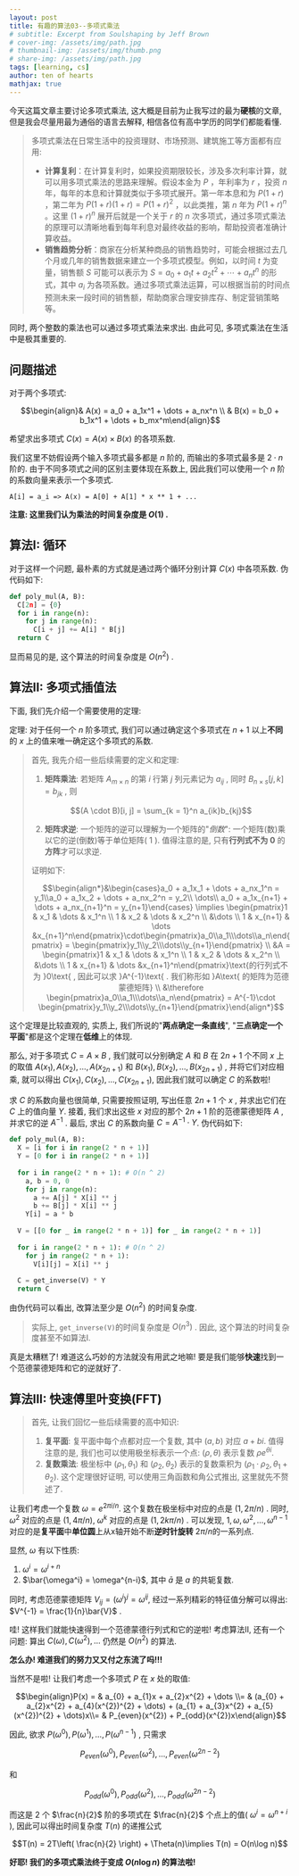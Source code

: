 ```yaml
---
layout: post
title: 有趣的算法03--多项式乘法
# subtitle: Excerpt from Soulshaping by Jeff Brown
# cover-img: /assets/img/path.jpg
# thumbnail-img: /assets/img/thumb.png
# share-img: /assets/img/path.jpg
tags: [learning, cs]
author: ten of hearts
mathjax: true
---
```


今天这篇文章主要讨论多项式乘法, 这大概是目前为止我写过的最为**硬核**的文章, 但是我会尽量用最为通俗的语言去解释, 相信各位有高中学历的同学们都能看懂. 

> 多项式乘法在日常生活中的投资理财、市场预测、建筑施工等方面都有应用: 
> - **计算复利**：在计算复利时，如果投资期限较长，涉及多次利率计算，就可以用多项式乘法的思路来理解。假设本金为 $P$ ，年利率为 $r$ ，投资 $n$ 年，每年的本息和计算就类似于多项式展开。第一年本息和为 $P(1 + r)$ ，第二年为 $P(1 + r)(1 + r)=P(1 + r)^2$ ，以此类推，第 $n$ 年为 $P(1 + r)^n$ 。这里 $(1 + r)^n$ 展开后就是一个关于 $r$ 的 $n$ 次多项式，通过多项式乘法的原理可以清晰地看到每年利息对最终收益的影响，帮助投资者准确计算收益。
> - **销售趋势分析**：商家在分析某种商品的销售趋势时，可能会根据过去几个月或几年的销售数据来建立一个多项式模型。例如，以时间 $t$ 为变量，销售额 $S$ 可能可以表示为 $S = a_0 + a_1t + a_2t^2+\cdots+a_nt^n$ 的形式，其中 $a_i$ 为各项系数。通过多项式乘法运算，可以根据当前的时间点预测未来一段时间的销售额，帮助商家合理安排库存、制定营销策略等。

同时, 两个整数的乘法也可以通过多项式乘法来求出. 由此可见, 多项式乘法在生活中是极其重要的. 

## 问题描述

对于两个多项式: 

$$\begin{align}& A(x) = a_0 + a_1x^1 + \dots + a_nx^n \\ & B(x) = b_0 + b_1x^1 + \dots + b_mx^m\end{align}$$

希望求出多项式 $C(x) = A(x) \times B(x)$ 的各项系数. 

我们这里不妨假设两个输入多项式最多都是 $n$ 阶的, 而输出的多项式最多是 $2\cdot n$ 阶的. 由于不同多项式之间的区别主要体现在系数上, 因此我们可以使用一个 $n$ 阶的系数向量来表示一个多项式. 

```
A[i] = a_i => A(x) = A[0] + A[1] * x ** 1 + ...
```

**注意: 这里我们认为乘法的时间复杂度是 $O(1)$ .**

## 算法I: 循环

对于这样一个问题, 最朴素的方式就是通过两个循环分别计算 $C(x)$ 中各项系数. 伪代码如下: 

```python
def poly_mul(A, B): 
  C[2n] = {0}
  for i in range(n):
    for j in range(n):
      C[i + j] += A[i] * B[j]
  return C
```

显而易见的是, 这个算法的时间复杂度是 $O(n^2)$ .

## 算法II: 多项式插值法

下面, 我们先介绍一个需要使用的定理: 

定理: 对于任何一个 $n$ 阶多项式, 我们可以通过确定这个多项式在 $n + 1$ 以上**不同**的 $x$ 上的值来唯一确定这个多项式的系数. 

> 首先, 我先介绍一些后续需要的定义和定理: 
> 1. **矩阵乘法**: 若矩阵 $A_{m \times n}$ 的第 $i$ 行第 $j$ 列元素记为 $a_{ij}$ , 同时 $B_{n \times s}[j, k] = b_{jk}$ , 则 
> 
> $$(A \cdot B)[i, j] = \sum_{k = 1}^n a_{ik}b_{kj}$$
> 
> 2. **矩阵求逆**: 一个矩阵的逆可以理解为一个矩阵的"*倒数*": 一个矩阵(数)乘以它的逆(倒数)等于单位矩阵( $1$ ). 值得注意的是, 只有**行列式不为 $0$** 的**方阵**才可以求逆. 
> 
> 证明如下: 
> 
> $$\begin{align*}&\begin{cases}a_0 + a_1x_1 + \dots + a_nx_1^n = y_1\\a_0 + a_1x_2 + \dots + a_nx_2^n = y_2\\ \dots\\ a_0 + a_1x_{n+1} + \dots + a_nx_{n+1}^n = y_{n+1}\end{cases} \implies \begin{pmatrix}1 & x_1 & \dots & x_1^n \\ 1 & x_2 & \dots & x_2^n \\ &\dots \\ 1 & x_{n+1} & \dots &x_{n+1}^n\end{pmatrix}\cdot\begin{pmatrix}a_0\\a_1\\\dots\\a_n\end{pmatrix} = \begin{pmatrix}y_1\\y_2\\\dots\\y_{n+1}\end{pmatrix} \\ &A = \begin{pmatrix}1 & x_1 & \dots & x_1^n \\ 1 & x_2 & \dots & x_2^n \\ &\dots \\ 1 & x_{n+1} & \dots &x_{n+1}^n\end{pmatrix}\text{的行列式不为 }0\text{ , 因此可以求 }A^{-1}\text{ . 我们称形如 }A\text{ 的矩阵为范德蒙德矩阵} \\ &\therefore \begin{pmatrix}a_0\\a_1\\\dots\\a_n\end{pmatrix} = A^{-1}\cdot \begin{pmatrix}y_1\\y_2\\\dots\\y_{n+1}\end{pmatrix}\end{align*}$$

这个定理是比较直观的, 实质上, 我们所说的"**两点确定一条直线**", "**三点确定一个平面**"都是这个定理在**低维**上的体现. 

那么, 对于多项式 $C = A \times B$ , 我们就可以分别确定 $A$ 和 $B$ 在 $2n + 1$ 个不同 $x$ 上的取值 $A(x_1), A(x_2), \dots, A(x_{2n+1})$ 和 $B(x_1), B(x_2), \dots, B(x_{2n+1})$ , 并将它们对应相乘, 就可以得出 $C(x_1), C(x_2), \dots, C(x_{2n+1})$, 因此我们就可以确定 $C$ 的系数啦! 

求 $C$ 的系数向量也很简单, 只需要按照证明, 写出任意 $2n + 1$ 个 $x$ , 并求出它们在 $C$ 上的值向量 $Y$. 接着, 我们求出这些 $x$ 对应的那个 $2n+1$ 阶的范德蒙德矩阵 $A$ , 并求它的逆 $A^{-1}$ . 最后, 求出 $C$ 的系数向量 $C = A^{-1}\cdot Y$. 伪代码如下: 

```python
def poly_mul(A, B): 
  X = [i for i in range(2 * n + 1)]
  Y = [0 for i in range(2 * n + 1)]
  
  for i in range(2 * n + 1): # O(n ^ 2)
    a, b = 0, 0
    for j in range(n):
      a += A[j] * X[i] ** j
      b += B[j] * X[i] ** j
    Y[i] = a * b
  
  V = [[0 for _ in range(2 * n + 1)] for _ in range(2 * n + 1)]
  
  for i in range(2 * n + 1): # O(n ^ 2)
    for j in range(2 * n + 1): 
      V[i][j] = X[i] ** j
  
  C = get_inverse(V) * Y
  return C
```

由伪代码可以看出, 改算法至少是 $O(n^2)$ 的时间复杂度. 

> 实际上, `get_inverse(V)`的时间复杂度是 $O(n^3)$ . 因此, 这个算法的时间复杂度甚至不如算法I.

真是太糟糕了! 难道这么巧妙的方法就没有用武之地嘛! 要是我们能够**快速**找到一个范德蒙德矩阵和它的逆就好了.

## 算法III: 快速傅里叶变换(FFT)

> 首先, 让我们回忆一些后续需要的高中知识: 
> 1. **复平面**: 复平面中每个点都对应一个复数, 其中 $(a, b)$ 对应 $a + bi$. 值得注意的是, 我们也可以使用极坐标表示一个点: $(\rho, \theta)$ 表示复数 $\rho e^{\theta i}$. 
> 2. **复数乘法**: 极坐标中 $(\rho_1, \theta_1)$ 和 $(\rho_2, \theta_2)$ 表示的复数乘积为 $(\rho_1\cdot\rho_2, \theta_1+\theta_2)$. 这个定理很好证明, 可以使用三角函数和角公式推出, 这里就先不赘述了. 

让我们考虑一个复数 $\omega = e^{2\pi i / n}$. 这个复数在极坐标中对应的点是 $(1, 2\pi /n)$ . 同时, $\omega^2$ 对应的点是 $(1, 4\pi /n)$, $\omega ^ k$ 对应的点是 $(1, 2k\pi / n)$ . 可以发现, $1, \omega, \omega^2, \dots, \omega^{n-1}$ 对应的是**复平面**中**单位圆**上从x轴开始不断**逆时针旋转** $2\pi /n$的一系列点. 

显然, $\omega$ 有以下性质: 
1. $\omega^{i} = \omega^{i + n}$
2. $\bar{\omega^i} = \omega^{n-i}$, 其中 $\bar{a}$ 是 $a$ 的共轭复数.

同时, 考虑范德蒙德矩阵 $V_{ij} = (\omega^i)^j = \omega^{ij}$, 经过一系列精彩的特征值分解可以得出: $V^{-1} = \frac{1}{n}\bar{V}$ . 

哇! 这样我们就能快速得到一个范德蒙德行列式和它的逆啦! 考虑算法II, 还有一个问题: 算出 $C(\omega), C(\omega^2), \dots$ 仍然是 $O(n^2)$ 的算法. 

**怎么办! 难道我们的努力又又付之东流了吗!!!**

当然不是啦! 让我们考虑一个多项式 $P$ 在 $x$ 处的取值: 

$$\begin{align}P(x) = &  a_{0} + a_{1}x + a_{2}x^{2} + \dots \\= & (a_{0} + a_{2}x^{2} + a_{4}(x^{2})^{2} + \dots) + (a_{1} + a_{3}x^{2} + a_{5}(x^{2})^{2} + \dots)x\\= & P_{even}(x^{2}) + P_{odd}(x^{2})x\end{align}$$

因此, 欲求 $P(\omega^{0}), P(\omega^{1}), \dots, P(\omega^{n-1})$ , 只需求 

$$P_{even}(\omega^{0}), P_{even}(\omega^{2}), \dots, P_{even}(\omega^{2n-2})$$

和

$$P_{odd}(\omega^{0}), P_{odd}(\omega^{2}), \dots, P_{odd}(\omega^{2n-2})$$

而这是 $2$ 个 $\frac{n}{2}$ 阶的多项式在 $\frac{n}{2}$ 个点上的值( $\omega^{i} = \omega^{n+i}$ ), 因此可以得出时间复杂度 $T(n)$ 的递推公式 

$$T(n) = 2T\left( \frac{n}{2} \right) + \Theta(n)\implies T(n) = O(n\log n)$$

**好耶! 我们的多项式乘法终于变成 $O(n\log n)$ 的算法啦!**
